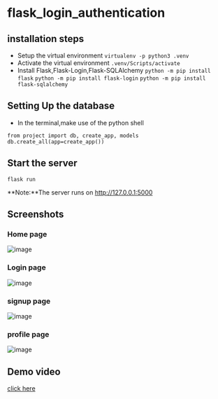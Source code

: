 # flask_login_authentication

## installation steps

* Setup the virtual environment
```virtualenv -p python3 .venv```
* Activate the virtual environment
```.venv/Scripts/activate```
* Install Flask,Flask-Login,Flask-SQLAlchemy
```python -m pip install flask```
```python -m pip install flask-login```
```python -m pip install flask-sqlalchemy```

## Setting Up the database

* In the terminal,make use of the python shell
```
from project import db, create_app, models
db.create_all(app=create_app()) 
```

## Start the server

```flask run```

**Note:**The server runs on http://127.0.0.1:5000

## Screenshots

### Home page

![image](https://user-images.githubusercontent.com/88674671/219829188-e195fc40-8087-4c50-8ccf-4008c60e45b4.png)

### Login page

![image](https://user-images.githubusercontent.com/88674671/219829118-0f1b74fa-bbc9-48e8-9d0e-ddec614121c4.png)

### signup page 

![image](https://user-images.githubusercontent.com/88674671/219829147-50cc6578-fe49-4a7e-9123-d82548820226.png)

### profile page

![image](https://user-images.githubusercontent.com/88674671/219829174-2bb2c20e-ed85-4a01-92a7-a6d3659d7ba8.png)

## Demo video

[click here](https://drive.google.com/file/d/12bB2nllKO3zLGGMzV6pLPNANzn4Yh6KD/view?usp=share_link)

